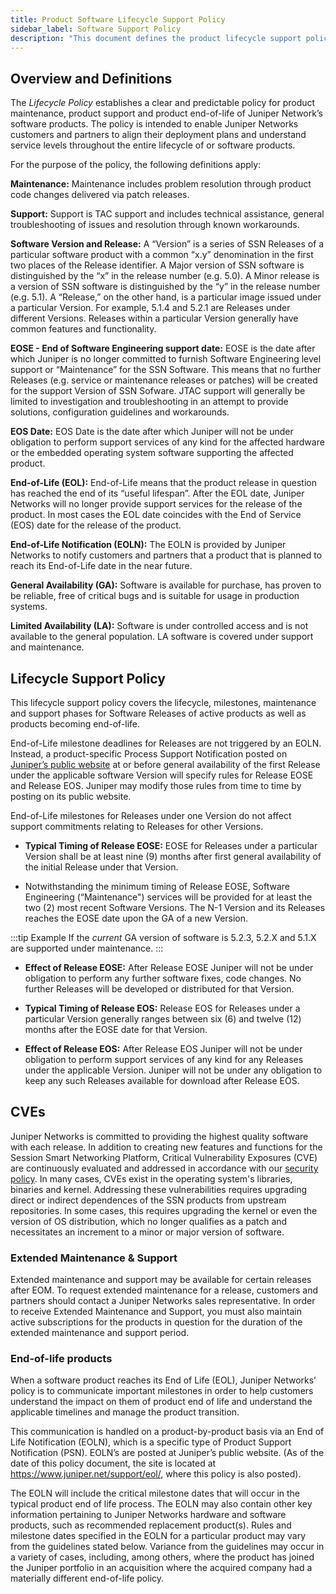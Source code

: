 ```yaml
---
title: Product Software Lifecycle Support Policy
sidebar_label: Software Support Policy
description: "This document defines the product lifecycle support policy for Juniper Networks’ software products.  The policy includes both software maintenance, software support and end-of-life."
---
```


## Overview and Definitions

The _Lifecycle Policy_ establishes a clear and predictable policy for product maintenance, product support and product end-of-life of Juniper Network’s software products. The policy is intended to enable Juniper Networks customers and partners to align their deployment plans and understand service levels throughout the entire lifecycle of or software products.

For the purpose of the policy, the following definitions apply:

**Maintenance:** Maintenance includes problem resolution through product code changes delivered via patch releases.

**Support:** Support is TAC support and includes technical assistance, general troubleshooting of issues and resolution through known workarounds.

**Software Version and Release:** A “Version” is a series of SSN Releases of a particular software product with a common “x.y” denomination in the first two places of the Release identifier. A Major version of SSN software is distinguished by the “x” in the release number (e.g. 5.0).  A Minor release is a version of SSN software is distinguished by the “y” in the release number (e.g. 5.1). A “Release,” on the other hand, is a particular image issued under a particular Version. For example, 5.1.4 and 5.2.1 are Releases under different Versions. Releases within a particular Version generally have common features and functionality.

**EOSE - End of Software Engineering support date:** EOSE is the date after which Juniper is no longer committed to furnish Software Engineering level support or “Maintenance” for the SSN Software. This means that no further Releases (e.g. service or maintenance releases or patches) will be created for the support Version of SSN Sofware. JTAC support will generally be limited to investigation and troubleshooting in an attempt to provide solutions, configuration guidelines and workarounds. 

**EOS Date:** EOS Date is the date after which Juniper will not be under obligation to perform support services of any kind for the affected hardware or the embedded operating system software supporting the affected product. 

**End-of-Life (EOL):** End-of-Life means that the product release in question has reached the end of its “useful lifespan”. After the EOL date, Juniper Networks will no longer provide support services for the release of the product. In most cases the EOL date coincides with the End of Service (EOS) date for the release of the product.

**End-of-Life Notification (EOLN):** The EOLN is provided by Juniper Networks to notify customers and partners that a product that is planned to reach its End-of-Life date in the near future.

**General Availability (GA):** Software is available for purchase, has proven to be reliable, free of critical bugs and is suitable for usage in production systems.

**Limited Availability (LA):** Software is under controlled access and is not available to the general population.  LA software is covered under support and maintenance.

## Lifecycle Support Policy

This lifecycle support policy covers the lifecycle, milestones, maintenance and support phases for Software Releases of active products as well as products becoming end-of-life.

End-of-Life milestone deadlines for Releases are not triggered by an EOLN. Instead, a product-specific Process Support Notification posted on [Juniper’s public website](about_releases.mdx) at or before general availability of the first Release under the applicable software Version will specify rules for Release EOSE and Release EOS. Juniper may modify those rules from time to time by posting on its public website. 

End-of-Life milestones for Releases under one Version do not affect support commitments relating to Releases for other Versions.
* **Typical Timing of Release EOSE:** EOSE for Releases under a particular Version shall be at least nine (9) months after first general availability of the initial Release under that Version.

* Notwithstanding the minimum timing of Release EOSE, Software Engineering (“Maintenance") services will be provided for at least the two (2) most recent Software Versions. The N-1 Version and its Releases reaches the EOSE date upon the GA of a new Version.

:::tip Example
If the _current_ GA version of software is 5.2.3, 5.2.X and 5.1.X are supported under maintenance.
:::

* **Effect of Release EOSE:** After Release EOSE Juniper will not be under obligation to perform any further software fixes, code changes. No further Releases will be developed or distributed for that Version.

* **Typical Timing of Release EOS:** Release EOS for Releases under a particular Version generally ranges between six (6) and twelve (12) months after the EOSE date for that Version.

* **Effect of Release EOS:** After Release EOS Juniper will not be under obligation to perform support services of any kind for any Releases under the applicable Version. Juniper will not be under any obligation to keep any such Releases available for download after Release EOS.

## CVEs

Juniper Networks is committed to providing the highest quality software with each release. In addition to creating new features and functions for the Session Smart Networking Platform, Critical Vulnerability Exposures (CVE) are continuously evaluated and addressed in accordance with our [security policy](about_security_policy.md). In many cases, CVEs exist in the operating system's libraries, binaries and kernel. Addressing these vulnerabilities requires upgrading direct or indirect dependences of the SSN products from upstream repositories.  In some cases, this requires upgrading the kernel or even the version of OS distribution, which no longer qualifies as a patch and necessitates an increment to a minor or major version of software.

### Extended Maintenance & Support

Extended maintenance and support may be available for certain releases after EOM. To request extended maintenance for a release, customers and partners should contact a Juniper Networks sales representative. In order to receive Extended Maintenance and Support, you must also maintain active subscriptions for the products in question for the duration of the extended maintenance and support period.

### End-of-life products

When a software product reaches its End of Life (EOL), Juniper Networks’ policy is to communicate important milestones in order to help customers understand the impact on them of product end of life and understand the applicable timelines and manage the product transition. 

This communication is handled on a product-by-product basis via an End of Life Notification (EOLN), which is a specific type of Product Support Notification (PSN). EOLN’s are posted at Juniper’s public website. (As of the date of this policy document, the site is located at https://www.juniper.net/support/eol/, where this policy is also posted). 

The EOLN will include the critical milestone dates that will occur in the typical product end of life process. The EOLN may also contain other key information pertaining to Juniper Networks hardware and software products, such as recommended replacement product(s). Rules and milestone dates specified in the EOLN for a particular product may vary from the guidelines stated below. Variance from the guidelines may occur in a variety of cases, including, among others, where the product has joined the Juniper portfolio in an acquisition where the acquired company had a materially different end-of-life policy. 
